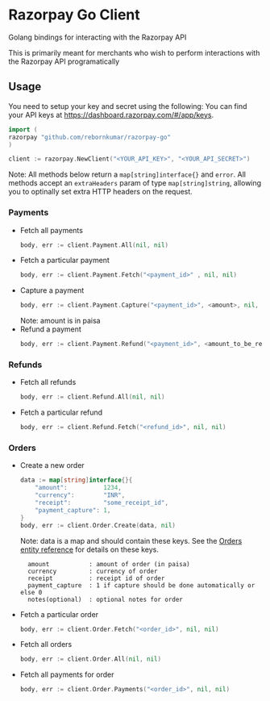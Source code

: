 # Razorpay Go Client

Golang bindings for interacting with the Razorpay API

This is primarily meant for merchants who wish to perform interactions with the Razorpay API programatically

## Usage
You need to setup your key and secret using the following:
You can find your API keys at <https://dashboard.razorpay.com/#/app/keys>.

```go
import (
razorpay "github.com/rebornkumar/razorpay-go"
)

client := razorpay.NewClient("<YOUR_API_KEY>", "<YOUR_API_SECRET>")

```

Note: All methods below return a `map[string]interface{}` and `error`. All methods accept an `extraHeaders` param of type `map[string]string`, allowing you to optinally set extra HTTP headers on the request.

### Payments

- Fetch all payments
    ```go
    body, err := client.Payment.All(nil, nil)
    ```
- Fetch a particular payment
    ```go
    body, err := client.Payment.Fetch("<payment_id>" , nil, nil)
    ```
- Capture a payment
    ```go
    body, err := client.Payment.Capture("<payment_id>", <amount>, nil, nil)
    ```
    Note: amount is in paisa
- Refund a payment
    ```go
    body, err := client.Payment.Refund("<payment_id>", <amount_to_be_refunded>, nil, nil)
    ```

### Refunds
- Fetch all refunds
    ```go
    body, err := client.Refund.All(nil, nil)
    ```
- Fetch a particular refund
    ```go
    body, err := client.Refund.Fetch("<refund_id>", nil, nil)
    ```

### Orders
- Create a new order

    ```go
    data := map[string]interface{}{
        "amount":          1234,
        "currency":        "INR",
        "receipt":         "some_receipt_id",
        "payment_capture": 1,
    }
    body, err := client.Order.Create(data, nil)
    ```
    Note: data is a map and should contain these keys. See the [Orders entity reference](https://razorpay.com/docs/api/orders/#order-entity) for details on these keys.

        amount           : amount of order (in paisa)
        currency         : currency of order
        receipt          : receipt id of order
        payment_capture  : 1 if capture should be done automatically or else 0
        notes(optional)  : optional notes for order

- Fetch a particular order
    ```go
    body, err := client.Order.Fetch("<order_id>", nil, nil)
    ```
- Fetch all orders
    ```go
    body, err := client.Order.All(nil, nil)
    ```
- Fetch all payments for order
    ```go
    body, err := client.Order.Payments("<order_id>", nil, nil)
    ```
